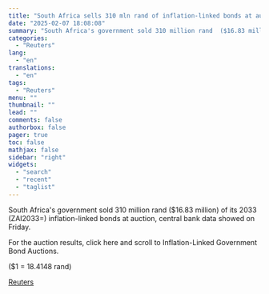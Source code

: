 ```yaml
---
title: "South Africa sells 310 mln rand of inflation-linked bonds at auction"
date: "2025-02-07 18:08:08"
summary: "South Africa's government sold 310 million rand  ($16.83 million) of its 2033 (ZAI2033=) inflation-linked bonds at auction, central bank data showed on Friday.For the auction results, click here and scroll to Inflation-Linked Government Bond Auctions.($1 = 18.4148 rand)"
categories:
  - "Reuters"
lang:
  - "en"
translations:
  - "en"
tags:
  - "Reuters"
menu: ""
thumbnail: ""
lead: ""
comments: false
authorbox: false
pager: true
toc: false
mathjax: false
sidebar: "right"
widgets:
  - "search"
  - "recent"
  - "taglist"
---
```


South Africa's government sold 310 million rand ($16.83 million) of its 2033 (ZAI2033=) inflation-linked bonds at auction, central bank data showed on Friday.

For the auction results, click here and scroll to Inflation-Linked Government Bond Auctions.

($1 = 18.4148 rand)

[Reuters](https://www.tradingview.com/news/reuters.com,2025:newsml_L8N3OY0LN:0-south-africa-sells-310-mln-rand-of-inflation-linked-bonds-at-auction/)
